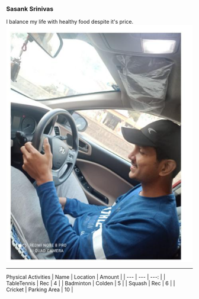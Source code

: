 ### Sasank Srinivas
I balance my life with healthy food despite it's price.</br>
![my image](images\my_image.png)

***
Physical Activities
| Name | Location | Amount |
| --- | --- | ---: |
| TableTennis | Rec | 4 |
| Badminton | Colden | 5 |
| Squash | Rec | 6 |
| Cricket | Parking Area | 10 |

